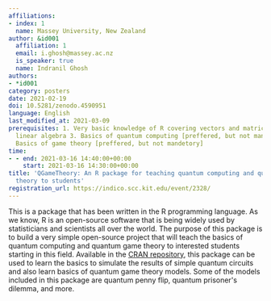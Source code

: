 ```yaml
---
affiliations:
- index: 1
  name: Massey University, New Zealand
author: &id001
  affiliation: 1
  email: i.ghosh@massey.ac.nz
  is_speaker: true
  name: Indranil Ghosh
authors:
- *id001
category: posters
date: 2021-02-19
doi: 10.5281/zenodo.4590951
language: English
last_modified_at: 2021-03-09
prerequisites: 1. Very basic knowledge of R covering vectors and matrices 2. First-year
  linear algebra 3. Basics of quantum computing [preffered, but not mandetory] 4.
  Basics of game theory [preffered, but not mandetory]
time:
- - end: 2021-03-16 14:40:00+00:00
    start: 2021-03-16 14:30:00+00:00
title: 'QGameTheory: An R package for teaching quantum computing and quantum game
  theory to students'
registration_url: https://indico.scc.kit.edu/event/2328/
---
```


This is a package that has been written in the R programming language. As we know, R is an open-source software that is being widely used by statisticians and scientists all over the world. The purpose of this package is to build a very simple open-source project that will teach the basics of quantum computing and quantum game theory to interested students starting in this field. Available in the [CRAN repository](https://cran.r-project.org/web/packages/QGameTheory/index.html), this package can be used to learn the basics to simulate the results of simple quantum circuits and also learn basics of quantum game theory models. Some of the models included in this package are quantum penny flip, quantum prisoner's dilemma, and more.